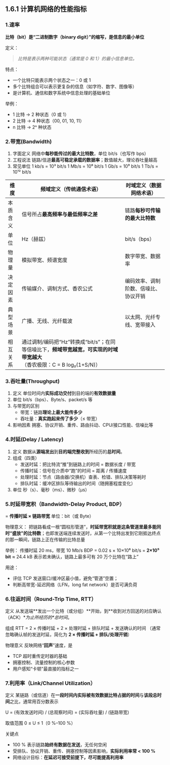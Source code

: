## 1.6.1 计算机网络的性能指标

### 1.速率

**比特（bit）是“二进制数字（binary digit）”的缩写，是信息的最小单位**

定义：

> *比特是表示两种可能状态（通常是 0 和 1）的最小信息单位。*

特点：

- 一个比特只能表示两个状态之一：0 或 1
- 多个比特组合可以表示更复杂的信息（如字符、数字、图像等）
- 是计算机、通信和数字系统中信息处理的基础单位

举例：

- 1 比特 → 2 种状态（0 或 1）
- 2 比特 → 4 种状态（00, 01, 10, 11）
- n 比特 → 2ⁿ 种状态

### 2.带宽(Bandwidth)

1. 字面定义
	网络中**每秒能传过的最大比特数**，单位 bit/s（也写作 bps）
2. 工程说法
	链路/信道**最高可稳定承载的数据率**；数值越大，理论吞吐量越高
3. 常见单位
	1 kb/s = 10³ bit/s
	1 Mb/s = 10⁶ bit/s
	1 Gb/s = 10⁹ bit/s
	1 Tb/s = 10¹² bit/s

| 维度     | 频域定义（传统通信术语）                                     | 时域定义（数据网络术语）             |
| -------- | ------------------------------------------------------------ | ------------------------------------ |
| 本质含义 | 信号所占**最高频率与最低频率之差**                           | 链路**每秒可传输的最大比特数**       |
| 单位     | Hz（赫兹）                                                   | bit/s（bps）                         |
| 物理量   | 模拟带宽、频谱宽度                                           | 数字带宽、数据率                     |
| 决定因素 | 传输媒介、调制方式、香农公式                                 | 编码效率、调制阶数、信噪比、协议开销 |
| 典型场景 | 广播、无线、光纤载波                                         | 以太网、光纤专线、宽带接入           |
| 相互关系 | 通过调制/编码把“Hz”转换成“bit/s”；在同等信噪比下，**频域带宽越宽，可实现的时域带宽越大**（香农极限：C = B log₂(1+S/N)） |                                      |

### 3.吞吐量(Throughput)

1. 定义
	单位时间内**实际成功交付**到目的端的**有效数据量**
2. 单位
	bit/s（bps）、Byte/s、packet/s 等
3. 与带宽的区别
	- 带宽：链路**理论上最大能传多少**
	- 吞吐量：**真实跑起来传了多少**（≤ 带宽）
4. 影响因素
	拥塞、协议开销、重传、路由抖动、CPU/接口性能、信噪比等

### 4.时延(Delay / Latency)

1. 定义
	数据从**源端发出**到**目的端完整收到**所经历的**总时间**。
2. 组成（四类）
	- 发送时延：把比特流“推”到链路上的时间 = 数据长度 / 带宽
	- 传播时延：信号在介质中“跑”的时间 = 距离 / 传播速度
	- 处理时延：节点（路由器/交换机）查表、检错、排队决策等耗时
	- 排队时延：缓冲区排队等待输出的时间（随拥塞程度变化）
3. 单位
	秒（s）、毫秒（ms）、微秒（μs）

### 5.时延带宽积（Bandwidth-Delay Product, BDP）
= **传播时延 × 链路带宽**
单位：bit（或 Byte）

物理意义：
把链路看成一根“圆柱形管道”，**时延带宽积就是这条管道里最多能同时“盛放”的比特数**；也即发送端连续发送时，从第一个比特出发到它刚抵达终点的那一瞬间，链路上正在传输的比特总量

举例：
传播时延 20 ms，带宽 10 Mb/s
BDP = 0.02 s × 10×10⁶ bit/s = **2×10⁵ bit** ≈ 24.4 kB
表示若未确认，链路上最多可有 20 万个比特在“路上”

用途：

- 评估 TCP 发送窗口/缓冲区最小值，避免“管道”空置；
- 判断高带宽-延迟网络（LFN，long fat network）是否可满负荷

### 6.往返时间（Round-Trip Time, RTT）

定义
从发送端**发出一个比特（或分组）\**开始，到\**收到对方回送的对应确认（ACK）\**为止所经历的\**总时间**。

组成
RTT = 2 × 传播时延 + 2 × 处理时延 + 排队时延 + 发送确认的时间
（通常忽略确认帧的发送时延，简化为 **2 × 传播时延 + 排队/处理开销**）

物理意义
反映网络“**回声**”速度，是

- TCP 超时重传定时器的基础
- 拥塞控制、流量控制的核心参数
- 用户感知“卡顿”最直接的指标之一

### 7.利用率（Link/Channel Utilization）

定义
某链路（或信道）在**一段时间内实际被有效数据比特占据的时间**与**该段总时间**之比，通常用百分数表示

U = (有效发送时间) / (总观察时间)
= (实际吞吐量) / (链路带宽)

取值范围
0 ≤ U ≤ 1（0 %–100 %）

关键点

- 100 % 表示链路**始终有数据在发送**，无任何空闲
- 受排队、协议开销、重传、拥塞控制等因素影响，**实际利用率常 < 100 %**
- 网络设计目标：**在延迟可接受前提下，尽可能提高利用率**
